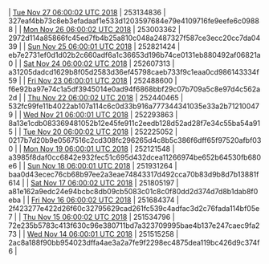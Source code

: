 | [Tue Nov 27 06:00:02 UTC 2018](https://transfer.sh/ukNBT/dashninja-dbdump-20181127070002.tar.bz2) | 253134836 | 327eaf4bb73c8eb3efadaaf1e533d1203597684e79e4109716fe9eefe6c09888 | 
| [Mon Nov 26 06:00:02 UTC 2018](https://transfer.sh/Mc1Lm/dashninja-dbdump-20181126070002.tar.bz2) | 253003362 | 2972d114a85866fc45ed7fb4b25a810c048a2487327f587ce3ecc20cc7da0439 | 
| [Sun Nov 25 06:00:01 UTC 2018](https://transfer.sh/qplOa/dashninja-dbdump-20181125070001.tar.bz2) | 252821424 | eb7e2731ef0d1d02b2c660adf6a1c36653d196b74ce0131eb880492af06821a0 | 
| [Sat Nov 24 06:00:02 UTC 2018](https://transfer.sh/eysUm/dashninja-dbdump-20181124070002.tar.bz2) | 252607313 | a31205dadcd1629b8f05d2583d36ef45798caeb733f9c1eaa0cd986143334f59 | 
| [Fri Nov 23 06:00:01 UTC 2018](https://transfer.sh/tbXEo/dashninja-dbdump-20181123070001.tar.bz2) | 252488600 | f6e92ba97e74c1a5df3945014e0ad94f6868bbf29c07b709a5c8e97d4c562a2d | 
| [Thu Nov 22 06:00:02 UTC 2018](https://transfer.sh/orA5W/dashninja-dbdump-20181122070002.tar.bz2) | 252440465 | 532fc99fe11b4022ab107a114c6c0d33b916a777344341035e33a2b712100479 | 
| [Wed Nov 21 06:00:01 UTC 2018](https://transfer.sh/uRq8B/dashninja-dbdump-20181121070001.tar.bz2) | 252293863 | 8a13e1cdb083369481052b12e45fe911c2eedb128d52ad28f7e34c55ba54a915 | 
| [Tue Nov 20 06:00:02 UTC 2018](https://transfer.sh/Ikk7E/dashninja-dbdump-20181120070002.tar.bz2) | 252225052 | 0217b7d20b9e0567516c2cd308fc296265d4c8b5c386f6dff65f97520afbf030 | 
| [Mon Nov 19 06:00:01 UTC 2018](https://transfer.sh/rMnVv/dashninja-dbdump-20181119070001.tar.bz2) | 252121548 | a3985f8daf0cc6842e932fec51c695d432dcea11266974be652b64530fb680e6 | 
| [Sun Nov 18 06:00:01 UTC 2018](https://transfer.sh/EtFB1/dashninja-dbdump-20181118070001.tar.bz2) | 251931264 | baa0d43ecec76cb68b97ee2a3eae74843317d492cca70b83d9b8d7b13881f614 | 
| [Sat Nov 17 06:00:02 UTC 2018](https://transfer.sh/eTL5o/dashninja-dbdump-20181117070002.tar.bz2) | 251805197 | a81e162a9edc24e94bcbc8db09cb5083c01c8c0f80dd2d374d7d8b1dab8f0eba | 
| [Fri Nov 16 06:00:02 UTC 2018](https://transfer.sh/GF5Z/dashninja-dbdump-20181116070002.tar.bz2) | 251684374 | 2f423277e422d26f60c32795629cad261fc539c4adfac3d2c76fada114bf05e7 | 
| [Thu Nov 15 06:00:02 UTC 2018](https://transfer.sh/EsIvu/dashninja-dbdump-20181115070002.tar.bz2) | 251534796 | 72e235b5783c413f630c96e380711bd7a323709995bae4b137e247caec9fa273 | 
| [Wed Nov 14 06:00:01 UTC 2018](https://transfer.sh/K2Jmc/dashninja-dbdump-20181114070001.tar.bz2) | 251515258 | 2ac8a188f90bb954023dffa4ae3a2a7fe9f2298ec4875dea119bc426d9c374f6 | 
